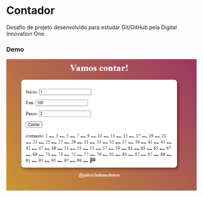 # Contador

Desafio de projeto desenvolvido para estudar Git/GitHub pela Digital Innovation One.

### Demo

<img src = "img/demo.png">

